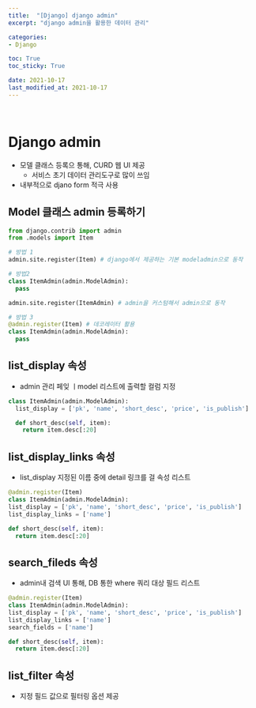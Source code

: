 ```yaml
---
title:  "[Django] django admin"
excerpt: "django admin을 활용한 데이터 관리"

categories:
- Django

toc: True
toc_sticky: True

date: 2021-10-17
last_modified_at: 2021-10-17
---
```



<br>

# Django admin

- 모델 클래스 등록으 통해, CURD 웹 UI 제공
  - 서비스 초기 데이터 관리도구로 많이 쓰임
- 내부적으로 djano form 적극 사용


## Model 클래스 admin 등록하기

```python
from django.contrib import admin
from .models import Item

# 방법 1
admin.site.register(Item) # django에서 제공하는 기본 modeladmin으로 동작

# 방법2
class ItemAdmin(admin.ModelAdmin):
  pass

admin.site.register(ItemAdmin) # admin을 커스텀해서 admin으로 동작

# 방법 3
@admin.register(Item) # 데코레이터 활용
class ItemAdmin(admin.ModelAdmin):
  pass
```

## list_display 속성

- admin 관리 페잊 ㅣmodel 리스트에 출력할 컬럼 지정

```python
class ItemAdmin(admin.ModelAdmin):
  list_display = ['pk', 'name', 'short_desc', 'price', 'is_publish']

  def short_desc(self, item):
    return item.desc[:20]
```

## list_display_links 속성

- list_display 지정된 이름 중에 detail 링크를 걸 속성 리스트
  
```python
@admin.register(Item)
class ItemAdmin(admin.ModelAdmin):
list_display = ['pk', 'name', 'short_desc', 'price', 'is_publish']
list_display_links = ['name']

def short_desc(self, item):
  return item.desc[:20]
```

## search_fileds 속성

- admin내 검색 UI 통해, DB 통한 where 쿼리 대상 필드 리스트

```python
@admin.register(Item)
class ItemAdmin(admin.ModelAdmin):
list_display = ['pk', 'name', 'short_desc', 'price', 'is_publish']
list_display_links = ['name']
search_fields = ['name']

def short_desc(self, item):
  return item.desc[:20]
```

## list_filter 속성

- 지정 필드 값으로 필터링 옵션 제공